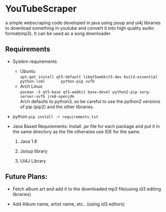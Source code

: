 # YouTubeScraper
a simple webscraping code developed in java using jsoup and ui4j libraries to download something in youtube and convert it into high quality audio format(mp3). It can be used as a song downloader.

## Requirements
- System requirements  
    - Ubuntu  
        `apt-get install qt5-default libqt5webkit5-dev build-essential python-lxml       python-pip xvfb` 
    - Arch Linux  
        `pacman -S qt5-base qt5-webkit base-devel python2-pip xorg-server-xvfb jre8-openjdk`  
        Arch defaults to python3, so be careful to use the python2 versions of pip (pip2) and the other libraries.
- python
    `pip install -r requirements.txt`

- Java Based Requirements: Install .jar file for each package and put it in the same directory as the file otherwise use IDE for the same.

    1. Java 1.8

    2. Jsoup library

    3. UI4J Library


## Future Plans:

- Fetch album art and add it to the downloaded mp3 file(using id3 editing libraries)

- Add Album name, artist name, etc...(using id3 editors)
